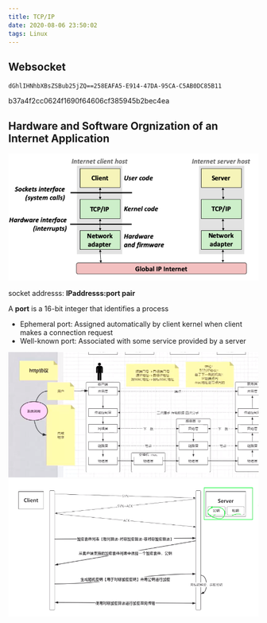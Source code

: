```yaml
---
title: TCP/IP
date: 2020-08-06 23:50:02
tags: Linux
---
```


## Websocket



```
dGhlIHNhbXBsZSBub25jZQ==258EAFA5-E914-47DA-95CA-C5AB0DC85B11
```

b37a4f2cc0624f1690f64606cf385945b2bec4ea



## Hardware and Software Orgnization of an Internet Application

![](/images/network/org.png)

socket addresss: **IPaddresss:port pair**

A **port** is a 16-bit integer that identifies a process
- Ephemeral port: Assigned automatically by client kernel when client makes a connection request
- Well-known port: Associated with some service provided by a server

![stack](/images/network/overview.png)
![stack](/images/network/https.png)